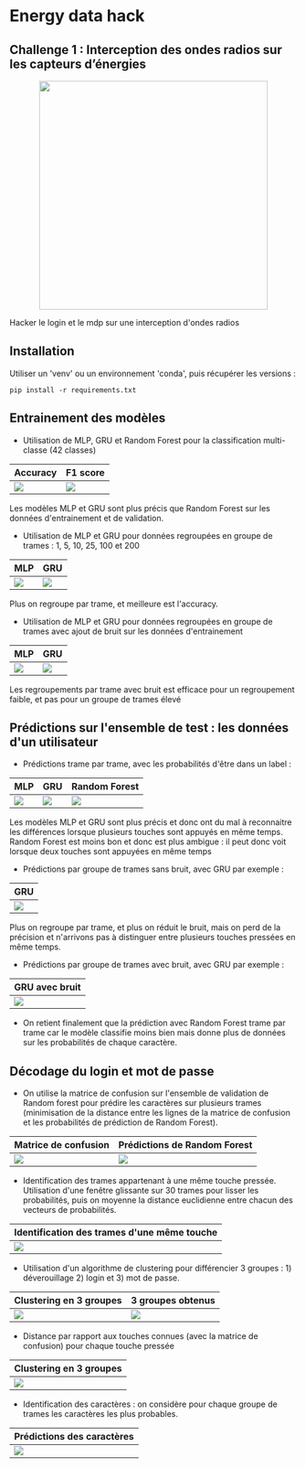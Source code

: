 # Energy data hack
## Challenge 1 : Interception des ondes radios sur les capteurs d’énergies

<p align="center">

<a >
    <img src='./images/logo_hackaton.png'  width="400"/>
</a>

</p>

Hacker le login et le mdp sur une interception d'ondes radios


## Installation

Utiliser un 'venv' ou un environnement 'conda', puis récupérer les versions :
```
pip install -r requirements.txt
```

## Entrainement des modèles

- Utilisation de MLP, GRU et Random Forest pour la classification multi-classe (42 classes)

| Accuracy | F1 score |
|---| --- |
| ![](/images/acc.png) | ![](/images/f1_scores.png) |

Les modèles MLP et GRU sont plus précis que Random Forest sur les données d'entrainement et de validation.


- Utilisation de MLP et GRU pour données regroupées en groupe de trames : 1, 5, 10, 25, 100 et 200

| MLP | GRU |
|---| --- |
| ![](/images/acc_without_noise_mlp.png) | ![](/images/acc_without_noise_gru.png) |

Plus on regroupe par trame, et meilleure est l'accuracy. 


- Utilisation de MLP et GRU pour données regroupées en groupe de trames avec ajout de bruit sur les données d'entrainement

| MLP | GRU |
|---| --- |
| ![](/images/acc_noise_mlp.png) | ![](/images/acc_noise_gru.png) |

Les regroupements par trame avec bruit est efficace pour un regroupement faible, et pas pour un groupe de trames élevé


## Prédictions sur l'ensemble de test : les données d'un utilisateur


- Prédictions trame par trame, avec les probabilités d'être dans un label :

| MLP | GRU | Random Forest |
|---| --- | --- | 
| ![](/images/y_test_proba_mlp.png) | ![](/images/y_test_proba_gru.png) |![](/images/y_test_proba_rf.png)  |

Les modèles MLP et GRU sont plus précis et donc ont du mal à reconnaitre les différences lorsque plusieurs touches sont appuyés en même temps.
Random Forest est moins bon et donc est plus ambigue : il peut donc voit lorsque deux touches sont appuyées en même temps


- Prédictions par groupe de trames sans bruit, avec GRU par exemple : 


| GRU |
| --- | 
| ![](/images/y_test_gru_stack.png) |

Plus on regroupe par trame, et plus on réduit le bruit, mais on perd de la précision et n'arrivons pas à distinguer entre plusieurs touches pressées en même temps. 



- Prédictions par groupe de trames avec bruit, avec GRU par exemple : 


| GRU avec bruit |
| --- | 
| ![](/images/y_test_gru_noise.png) |


- On retient finalement que la prédiction avec Random Forest trame par trame car le modèle classifie moins bien mais donne plus de données sur les probabilités de chaque caractère. 


## Décodage du login et mot de passe 

- On utilise la matrice de confusion sur l'ensemble de validation de Random forest pour prédire les caractères sur plusieurs trames (minimisation de la distance entre les lignes de la matrice de confusion et les probabilités de prédiction de Random Forest). 



| Matrice de confusion | Prédictions de Random Forest |
|---| --- |
| ![](/images/confusion_matrix.png) | ![](/images/y_test_confusion.png) |



- Identification des trames appartenant à une même touche pressée. Utilisation d'une fenêtre glissante sur 30 trames pour lisser les probabilités, puis on moyenne la distance euclidienne entre chacun des vecteurs de probabilités.  

| Identification des trames d'une même touche | 
|---| 
| ![](/images/pics.png) | 


- Utilisation d'un algorithme de clustering pour différencier 3 groupes : 1) déverouillage 2) login et 3) mot de passe. 

| Clustering en 3 groupes  | 3 groupes obtenus |
| --- | --- | 
| ![](/images/clustering.png) | ![](/images/clustering_groupes.png) | 

- Distance par rapport aux touches connues (avec la matrice de confusion) pour chaque touche pressée

| Clustering en 3 groupes  |
| --- | 
| ![](/images/distance_touches_connues.png) | 



- Identification des caractères : on considère pour chaque groupe de trames les caractères les plus probables.


| Prédictions des caractères  |
| --- | 
| ![](/images/caracteres.png) | 
















